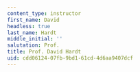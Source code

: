 ```yaml
---
content_type: instructor
first_name: David
headless: true
last_name: Hardt
middle_initial: ''
salutation: Prof.
title: Prof. David Hardt
uid: cdd06124-07fb-9bd1-61cd-4d6aa9407dcf
---
```

